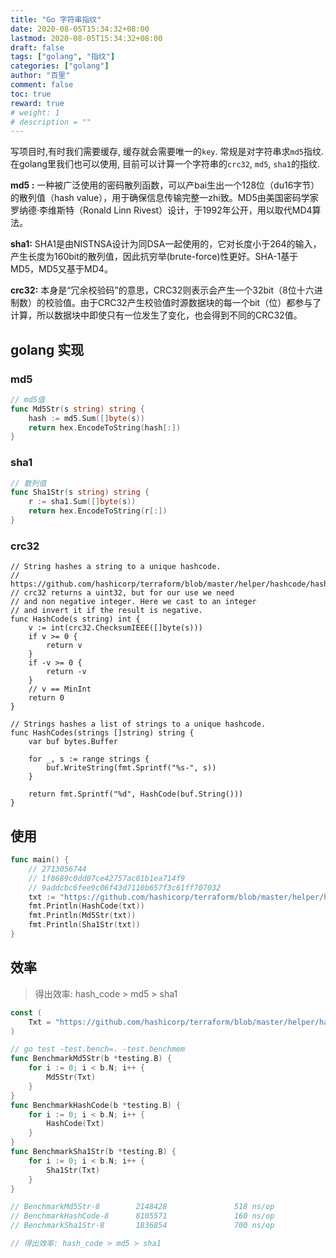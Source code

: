 ```yaml
---
title: "Go 字符串指纹"
date: 2020-08-05T15:34:32+08:00
lastmod: 2020-08-05T15:34:32+08:00
draft: false
tags: ["golang", "指纹"]
categories: ["golang"]
author: "百里"
comment: false
toc: true
reward: true
# weight: 1
# description = ""
---
```


写项目时,有时我们需要缓存, 缓存就会需要唯一的`key`. 常规是对字符串求`md5`指纹. 
在golang里我们也可以使用, 目前可以计算一个字符串的`crc32`, `md5`, `sha1`的指纹.

**md5 :**
一种被广泛使用的密码散列函数，可以产bai生出一个128位（du16字节）的散列值（hash value），用于确保信息传输完整一zhi致。MD5由美国密码学家罗纳德·李维斯特（Ronald Linn Rivest）设计，于1992年公开，用以取代MD4算法。

**sha1:** 
SHA1是由NISTNSA设计为同DSA一起使用的，它对长度小于264的输入，产生长度为160bit的散列值，因此抗穷举(brute-force)性更好。SHA-1基于MD5，MD5又基于MD4。

**crc32:**
本身是“冗余校验码”的意思，CRC32则表示会产生一个32bit（8位十六进制数）的校验值。由于CRC32产生校验值时源数据块的每一个bit（位）都参与了计算，所以数据块中即使只有一位发生了变化，也会得到不同的CRC32值。



## golang 实现

### md5 

```go
// md5值
func Md5Str(s string) string {
	hash := md5.Sum([]byte(s))
	return hex.EncodeToString(hash[:])
}
```

### sha1

```go
// 散列值
func Sha1Str(s string) string {
	r := sha1.Sum([]byte(s))
	return hex.EncodeToString(r[:])
}
```

### crc32

```
// String hashes a string to a unique hashcode.
// https://github.com/hashicorp/terraform/blob/master/helper/hashcode/hashcode.go
// crc32 returns a uint32, but for our use we need
// and non negative integer. Here we cast to an integer
// and invert it if the result is negative.
func HashCode(s string) int {
	v := int(crc32.ChecksumIEEE([]byte(s)))
	if v >= 0 {
		return v
	}
	if -v >= 0 {
		return -v
	}
	// v == MinInt
	return 0
}

// Strings hashes a list of strings to a unique hashcode.
func HashCodes(strings []string) string {
	var buf bytes.Buffer

	for _, s := range strings {
		buf.WriteString(fmt.Sprintf("%s-", s))
	}

	return fmt.Sprintf("%d", HashCode(buf.String()))
}
```



## 使用

```go
func main() {
	// 2713056744
	// 1f8689c0dd07ce42757ac01b1ea714f9
	// 9addcbc6fee9c06f43d7110b657f3c61ff707032
	txt := "https://github.com/hashicorp/terraform/blob/master/helper/hashcode/hashcode.go"
	fmt.Println(HashCode(txt))
	fmt.Println(Md5Str(txt))
	fmt.Println(Sha1Str(txt))
}
```

## 效率

> 得出效率: hash_code > md5 > sha1
>

```go
const (
	Txt = "https://github.com/hashicorp/terraform/blob/master/helper/hashcode/hashcode.go"
)

// go test -test.bench=. -test.benchmem
func BenchmarkMd5Str(b *testing.B) {
	for i := 0; i < b.N; i++ {
		Md5Str(Txt)
	}
}
func BenchmarkHashCode(b *testing.B) {
	for i := 0; i < b.N; i++ {
		HashCode(Txt)
	}
}
func BenchmarkSha1Str(b *testing.B) {
	for i := 0; i < b.N; i++ {
		Sha1Str(Txt)
	}
}

// BenchmarkMd5Str-8        2148428               518 ns/op             144 B/op          3 allocs/op
// BenchmarkHashCode-8      8105571               160 ns/op              80 B/op          1 allocs/op
// BenchmarkSha1Str-8       1836854               700 ns/op             176 B/op          3 allocs/op

// 得出效率: hash_code > md5 > sha1

```

